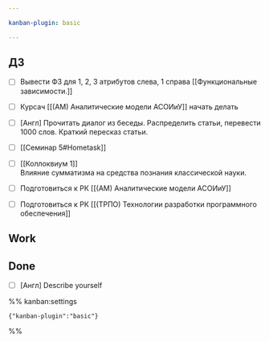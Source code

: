 ```yaml
---

kanban-plugin: basic

---
```


## ДЗ

- [ ] Вывести ФЗ для 1, 2, 3 атрибутов слева, 1 справа [[Функциональные зависимости.]]
- [ ] Курсач [[(АМ) Аналитические модели АСОИиУ]] начать делать
- [ ] [Англ] Прочитать диалог из беседы. Распределить статьи, перевести 1000 слов. Краткий пересказ статьи.
- [ ] [[Семинар 5#Hometask]]
- [ ] [[Коллоквиум 1]]<br>Влияние сумматизма на средства познания классической науки.
- [ ] Подготовиться к РК [[(АМ) Аналитические модели АСОИиУ]]
- [ ] Подготовиться к РК [[(ТРПО) Технологии разработки программного обеспечения]]


## Work



## Done

- [ ] [Англ] Describe yourself




%% kanban:settings
```
{"kanban-plugin":"basic"}
```
%%